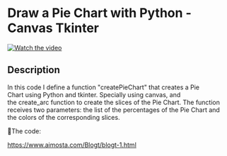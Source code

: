 # Draw a Pie Chart with Python - Canvas Tkinter

[![Watch the video](https://img.youtube.com/vi/QCysq78e9KA/hqdefault.jpg)](https://youtu.be/QCysq78e9KA)

## Description

  

In this code I define a function "createPieChart" that creates a Pie Chart using Python and tkinter. Specially using canvas, and the create_arc function to create the slices of the Pie Chart. The function receives two parameters: the list of the percentages of the Pie Chart and the colors of the corresponding slices.

🔗The code:

https://www.aimosta.com/Blogt/blogt-1.html


